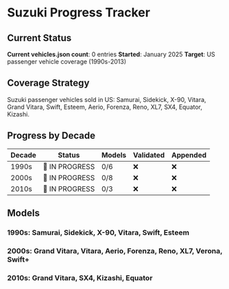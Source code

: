 # Suzuki Progress Tracker

## Current Status
**Current vehicles.json count**: 0 entries
**Started**: January 2025
**Target**: US passenger vehicle coverage (1990s-2013)

## Coverage Strategy
Suzuki passenger vehicles sold in US: Samurai, Sidekick, X-90, Vitara, Grand Vitara, Swift, Esteem, Aerio, Forenza, Reno, XL7, SX4, Equator, Kizashi.

## Progress by Decade
| Decade | Status | Models | Validated | Appended |
|--------|---------|--------|-----------|----------|
| 1990s | 🔄 IN PROGRESS | 0/6 | ❌ | ❌ |
| 2000s | 🔄 IN PROGRESS | 0/8 | ❌ | ❌ |
| 2010s | 🔄 IN PROGRESS | 0/3 | ❌ | ❌ |

## Models
### 1990s: Samurai, Sidekick, X-90, Vitara, Swift, Esteem
### 2000s: Grand Vitara, Vitara, Aerio, Forenza, Reno, XL7, Verona, Swift+
### 2010s: Grand Vitara, SX4, Kizashi, Equator
